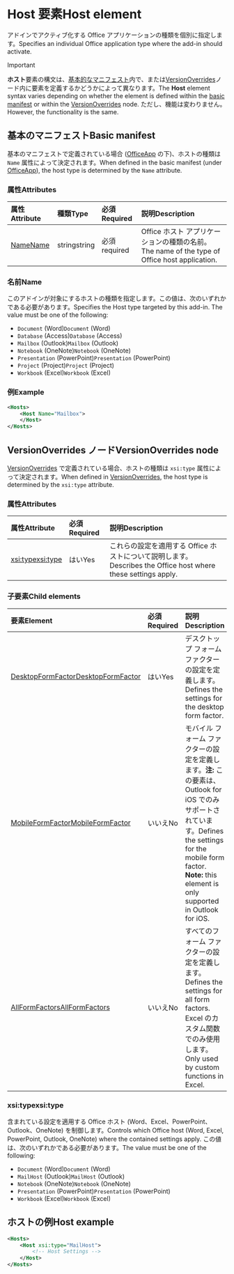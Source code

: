 # <a name="host-element"></a><span data-ttu-id="9ef6d-101">Host 要素</span><span class="sxs-lookup"><span data-stu-id="9ef6d-101">Host element</span></span>

<span data-ttu-id="9ef6d-102">アドインでアクティブ化する Office アプリケーションの種類を個別に指定します。</span><span class="sxs-lookup"><span data-stu-id="9ef6d-102">Specifies an individual Office application type where the add-in should activate.</span></span>

> [!IMPORTANT] 
> <span data-ttu-id="9ef6d-103">**ホスト**要素の構文は、[基本的なマニフェスト](#basic-manifest)内で、または[VersionOverrides](#versionoverrides-node)ノード内に要素を定義するかどうかによって異なります。</span><span class="sxs-lookup"><span data-stu-id="9ef6d-103">The **Host** element syntax varies depending on whether the element is defined within the [basic manifest](#basic-manifest) or within the [VersionOverrides](#versionoverrides-node) node.</span></span> <span data-ttu-id="9ef6d-104">ただし、機能は変わりません。</span><span class="sxs-lookup"><span data-stu-id="9ef6d-104">However, the functionality is the same.</span></span>  

## <a name="basic-manifest"></a><span data-ttu-id="9ef6d-105">基本のマニフェスト</span><span class="sxs-lookup"><span data-stu-id="9ef6d-105">Basic manifest</span></span>

<span data-ttu-id="9ef6d-106">基本のマニフェストで定義されている場合 ([OfficeApp](officeapp.md) の下)、ホストの種類は `Name` 属性によって決定されます。</span><span class="sxs-lookup"><span data-stu-id="9ef6d-106">When defined in the basic manifest (under [OfficeApp](officeapp.md)), the host type is determined by the `Name` attribute.</span></span>   

### <a name="attributes"></a><span data-ttu-id="9ef6d-107">属性</span><span class="sxs-lookup"><span data-stu-id="9ef6d-107">Attributes</span></span>

| <span data-ttu-id="9ef6d-108">属性</span><span class="sxs-lookup"><span data-stu-id="9ef6d-108">Attribute</span></span>     | <span data-ttu-id="9ef6d-109">種類</span><span class="sxs-lookup"><span data-stu-id="9ef6d-109">Type</span></span>   | <span data-ttu-id="9ef6d-110">必須</span><span class="sxs-lookup"><span data-stu-id="9ef6d-110">Required</span></span> | <span data-ttu-id="9ef6d-111">説明</span><span class="sxs-lookup"><span data-stu-id="9ef6d-111">Description</span></span>                                      |
|:--------------|:-------|:---------|:-------------------------------------------------|
| [<span data-ttu-id="9ef6d-112">Name</span><span class="sxs-lookup"><span data-stu-id="9ef6d-112">Name</span></span>](#name) | <span data-ttu-id="9ef6d-113">string</span><span class="sxs-lookup"><span data-stu-id="9ef6d-113">string</span></span> | <span data-ttu-id="9ef6d-114">必須</span><span class="sxs-lookup"><span data-stu-id="9ef6d-114">required</span></span> | <span data-ttu-id="9ef6d-115">Office ホスト アプリケーションの種類の名前。</span><span class="sxs-lookup"><span data-stu-id="9ef6d-115">The name of the type of Office host application.</span></span> |

### <a name="name"></a><span data-ttu-id="9ef6d-116">名前</span><span class="sxs-lookup"><span data-stu-id="9ef6d-116">Name</span></span>
<span data-ttu-id="9ef6d-p102">このアドインが対象にするホストの種類を指定します。この値は、次のいずれかである必要があります。</span><span class="sxs-lookup"><span data-stu-id="9ef6d-p102">Specifies the Host type targeted by this add-in. The value must be one of the following:</span></span>

- <span data-ttu-id="9ef6d-119">`Document` (Word)</span><span class="sxs-lookup"><span data-stu-id="9ef6d-119">`Document` (Word)</span></span>
- <span data-ttu-id="9ef6d-120">`Database` (Access)</span><span class="sxs-lookup"><span data-stu-id="9ef6d-120">`Database` (Access)</span></span>
- <span data-ttu-id="9ef6d-121">`Mailbox` (Outlook)</span><span class="sxs-lookup"><span data-stu-id="9ef6d-121">`Mailbox` (Outlook)</span></span>
- <span data-ttu-id="9ef6d-122">`Notebook` (OneNote)</span><span class="sxs-lookup"><span data-stu-id="9ef6d-122">`Notebook` (OneNote)</span></span>
- <span data-ttu-id="9ef6d-123">`Presentation` (PowerPoint)</span><span class="sxs-lookup"><span data-stu-id="9ef6d-123">`Presentation` (PowerPoint)</span></span>
- <span data-ttu-id="9ef6d-124">`Project` (Project)</span><span class="sxs-lookup"><span data-stu-id="9ef6d-124">`Project` (Project)</span></span>
- <span data-ttu-id="9ef6d-125">`Workbook` (Excel)</span><span class="sxs-lookup"><span data-stu-id="9ef6d-125">`Workbook` (Excel)</span></span>

### <a name="example"></a><span data-ttu-id="9ef6d-126">例</span><span class="sxs-lookup"><span data-stu-id="9ef6d-126">Example</span></span>
```xml
<Hosts>
    <Host Name="Mailbox">
    </Host>
</Hosts>
```

## <a name="versionoverrides-node"></a><span data-ttu-id="9ef6d-127">VersionOverrides ノード</span><span class="sxs-lookup"><span data-stu-id="9ef6d-127">VersionOverrides node</span></span>
<span data-ttu-id="9ef6d-128">[VersionOverrides](versionoverrides.md) で定義されている場合、ホストの種類は `xsi:type` 属性によって決定されます。</span><span class="sxs-lookup"><span data-stu-id="9ef6d-128">When defined in [VersionOverrides](versionoverrides.md), the host type is determined by the `xsi:type` attribute.</span></span> 

### <a name="attributes"></a><span data-ttu-id="9ef6d-129">属性</span><span class="sxs-lookup"><span data-stu-id="9ef6d-129">Attributes</span></span>

|  <span data-ttu-id="9ef6d-130">属性</span><span class="sxs-lookup"><span data-stu-id="9ef6d-130">Attribute</span></span>  |  <span data-ttu-id="9ef6d-131">必須</span><span class="sxs-lookup"><span data-stu-id="9ef6d-131">Required</span></span>  |  <span data-ttu-id="9ef6d-132">説明</span><span class="sxs-lookup"><span data-stu-id="9ef6d-132">Description</span></span>  |
|:-----|:-----|:-----|
|  [<span data-ttu-id="9ef6d-133">xsi:type</span><span class="sxs-lookup"><span data-stu-id="9ef6d-133">xsi:type</span></span>](#xsitype)  |  <span data-ttu-id="9ef6d-134">はい</span><span class="sxs-lookup"><span data-stu-id="9ef6d-134">Yes</span></span>  | <span data-ttu-id="9ef6d-135">これらの設定を適用する Office ホストについて説明します。</span><span class="sxs-lookup"><span data-stu-id="9ef6d-135">Describes the Office host where these settings apply.</span></span>|

### <a name="child-elements"></a><span data-ttu-id="9ef6d-136">子要素</span><span class="sxs-lookup"><span data-stu-id="9ef6d-136">Child elements</span></span>

|  <span data-ttu-id="9ef6d-137">要素</span><span class="sxs-lookup"><span data-stu-id="9ef6d-137">Element</span></span> |  <span data-ttu-id="9ef6d-138">必須</span><span class="sxs-lookup"><span data-stu-id="9ef6d-138">Required</span></span>  |  <span data-ttu-id="9ef6d-139">説明</span><span class="sxs-lookup"><span data-stu-id="9ef6d-139">Description</span></span>  |
|:-----|:-----|:-----|
|  [<span data-ttu-id="9ef6d-140">DesktopFormFactor</span><span class="sxs-lookup"><span data-stu-id="9ef6d-140">DesktopFormFactor</span></span>](desktopformfactor.md)    |  <span data-ttu-id="9ef6d-141">はい</span><span class="sxs-lookup"><span data-stu-id="9ef6d-141">Yes</span></span>   |  <span data-ttu-id="9ef6d-142">デスクトップ フォーム ファクターの設定を定義します。</span><span class="sxs-lookup"><span data-stu-id="9ef6d-142">Defines the settings for the desktop form factor.</span></span> |
|  [<span data-ttu-id="9ef6d-143">MobileFormFactor</span><span class="sxs-lookup"><span data-stu-id="9ef6d-143">MobileFormFactor</span></span>](mobileformfactor.md)    |  <span data-ttu-id="9ef6d-144">いいえ</span><span class="sxs-lookup"><span data-stu-id="9ef6d-144">No</span></span>   |  <span data-ttu-id="9ef6d-p103">モバイル フォーム ファクターの設定を定義します。**注:** この要素は、Outlook for iOS でのみサポートされています。</span><span class="sxs-lookup"><span data-stu-id="9ef6d-p103">Defines the settings for the mobile form factor. **Note:** this element is only supported in Outlook for iOS.</span></span> |
|  [<span data-ttu-id="9ef6d-147">AllFormFactors</span><span class="sxs-lookup"><span data-stu-id="9ef6d-147">AllFormFactors</span></span>](allformfactors.md)    |  <span data-ttu-id="9ef6d-148">いいえ</span><span class="sxs-lookup"><span data-stu-id="9ef6d-148">No</span></span>   |  <span data-ttu-id="9ef6d-149">すべてのフォーム ファクターの設定を定義します。</span><span class="sxs-lookup"><span data-stu-id="9ef6d-149">Defines the settings for all form factors.</span></span> <span data-ttu-id="9ef6d-150">Excel のカスタム関数でのみ使用します。</span><span class="sxs-lookup"><span data-stu-id="9ef6d-150">Only used by custom functions in Excel.</span></span> |

### <a name="xsitype"></a><span data-ttu-id="9ef6d-151">xsi:type</span><span class="sxs-lookup"><span data-stu-id="9ef6d-151">xsi:type</span></span>

<span data-ttu-id="9ef6d-152">含まれている設定を適用する Office ホスト (Word、Excel、PowerPoint、Outlook、OneNote) を制御します。</span><span class="sxs-lookup"><span data-stu-id="9ef6d-152">Controls which Office host (Word, Excel, PowerPoint, Outlook, OneNote) where the contained settings apply.</span></span> <span data-ttu-id="9ef6d-153">この値は、次のいずれかである必要があります。</span><span class="sxs-lookup"><span data-stu-id="9ef6d-153">The value must be one of the following:</span></span>

- <span data-ttu-id="9ef6d-154">`Document` (Word)</span><span class="sxs-lookup"><span data-stu-id="9ef6d-154">`Document` (Word)</span></span>
- <span data-ttu-id="9ef6d-155">`MailHost` (Outlook)</span><span class="sxs-lookup"><span data-stu-id="9ef6d-155">`MailHost` (Outlook)</span></span>    
- <span data-ttu-id="9ef6d-156">`Notebook` (OneNote)</span><span class="sxs-lookup"><span data-stu-id="9ef6d-156">`Notebook` (OneNote)</span></span>
- <span data-ttu-id="9ef6d-157">`Presentation` (PowerPoint)</span><span class="sxs-lookup"><span data-stu-id="9ef6d-157">`Presentation` (PowerPoint)</span></span>
- <span data-ttu-id="9ef6d-158">`Workbook` (Excel)</span><span class="sxs-lookup"><span data-stu-id="9ef6d-158">`Workbook` (Excel)</span></span>

## <a name="host-example"></a><span data-ttu-id="9ef6d-159">ホストの例</span><span class="sxs-lookup"><span data-stu-id="9ef6d-159">Host example</span></span> 
```xml
<Hosts>
    <Host xsi:type="MailHost">
        <!-- Host Settings -->
    </Host>
</Hosts>
```
